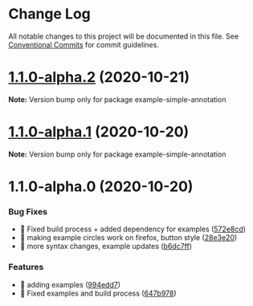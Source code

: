 # Change Log

All notable changes to this project will be documented in this file.
See [Conventional Commits](https://conventionalcommits.org) for commit guidelines.

# [1.1.0-alpha.2](https://github.com/visdesignlab/trrack/compare/example-simple-annotation@1.1.0-alpha.1...example-simple-annotation@1.1.0-alpha.2) (2020-10-21)

**Note:** Version bump only for package example-simple-annotation





# [1.1.0-alpha.1](https://github.com/visdesignlab/trrack/compare/example-simple-annotation@1.1.0-alpha.0...example-simple-annotation@1.1.0-alpha.1) (2020-10-20)

**Note:** Version bump only for package example-simple-annotation





# 1.1.0-alpha.0 (2020-10-20)


### Bug Fixes

* 🐛 Fixed build process + added dependency for examples ([572e8cd](https://github.com/visdesignlab/trrack/commit/572e8cd8675003030ac942036201868383569835))
* 🐛 making example circles work on firefox, button style ([28e3e20](https://github.com/visdesignlab/trrack/commit/28e3e20063e40a3fc45ea1bbbeffab41f72ea4e3))
* 🐛 more syntax changes, example updates ([b6dc7ff](https://github.com/visdesignlab/trrack/commit/b6dc7ff5d7d7f8fcc669d46837e4c37210d7e32a))


### Features

* 🎸 adding examples ([994edd7](https://github.com/visdesignlab/trrack/commit/994edd76ec1be5d7aef9b3d17e097868817a702f))
* 🎸 Fixed examples and build process ([647b978](https://github.com/visdesignlab/trrack/commit/647b9789dd04a37c70395d08e547fc82adcccab7))
